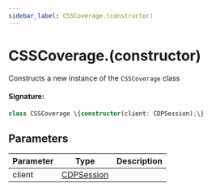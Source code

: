 ```yaml
---
sidebar_label: CSSCoverage.(constructor)
---
```


# CSSCoverage.(constructor)

Constructs a new instance of the `CSSCoverage` class

#### Signature:

```typescript
class CSSCoverage \{constructor(client: CDPSession);\}
```

## Parameters

| Parameter | Type                                    | Description |
| --------- | --------------------------------------- | ----------- |
| client    | [CDPSession](./puppeteer.cdpsession.md) |             |
